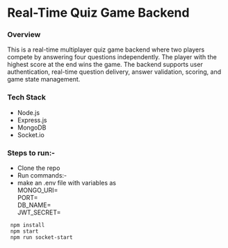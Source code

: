 # Real-Time Quiz Game Backend
### Overview
This is a real-time multiplayer quiz game backend where two players compete by answering four questions independently. The player with the highest score at the end wins the game. The backend supports user authentication, real-time question delivery, answer validation, scoring, and game state management.

### Tech Stack
- Node.js 
- Express.js
- MongoDB
- Socket.io

### Steps to run:-
- Clone the repo
- Run commands:-
- make an .env file with variables as \
  MONGO_URI= \
  PORT= \
  DB_NAME= \
  JWT_SECRET=

 ```
  npm install
  npm start
  npm run socket-start
```
